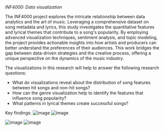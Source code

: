 *INF4000: Data visualization*

The INF4000 project explores the intricate relationship between data analytics and the art of music. Leveraging a comprehensive dataset on song metadata and lyrics, this study investigates the quantitative features and lyrical themes that contribute to a song's popularity. By employing advanced visualization techniques, sentiment analysis, and topic modeling, the project provides actionable insights into how artists and producers can better understand the preferences of their audiences. This work bridges the gap between data-driven strategies and the creative process, offering a unique perspective on the dynamics of the music industry.

The visualizations in this research will help to answer the following research questions:
- What do visualizations reveal about the distribution of song features between hit songs and non-hit songs?
- How can the genre visualization help to identify the features that influence song popularity?
- What patterns in lyrical themes create successful songs?

Key findings: 
![image](https://github.com/user-attachments/assets/1945e684-0f2a-4a04-b44b-a5ddb0bb8c6a)
![image](https://github.com/user-attachments/assets/12204a87-eb23-4a0c-903a-bcd6aeef8e71)


![image](https://github.com/user-attachments/assets/a50b6941-16fa-4355-971c-6ed28fc4b14b)
![image](https://github.com/user-attachments/assets/a62a9204-a7a7-461b-8c89-59aa8f9cf8a9)



